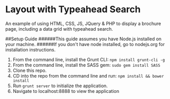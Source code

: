 # Layout with Typeahead Search
An example of using HTML, CSS, JS, JQuery & PHP to display a brochure page, including a data grid with typeahead search.

##Setup Guide
######This guide assumes you have Node.js installed on your machine.
######If you don't have node installed, go to nodejs.org for installation instructions.

1. From the command line, install the Grunt CLI: `npm install grunt-cli -g`
2. From the command line, install the SASS gem: `sudo gem install SASS`
3. Clone this repo.
4. CD into the repo from the command line and run: `npm install && bower install`
5. Run `grunt server` to initialize the application.
6. Navigate to localhost:8888 to view the application

